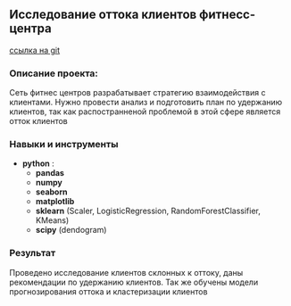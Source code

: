 ## Исследование оттока клиентов фитнесс-центра

[ссылка на git](https://github.com/Radikdpm55/Projects/blob/main/Churn%20Analisys%20(ML)/%D0%98%D1%81%D1%81%D0%BB%D0%B5%D0%B4%D0%BE%D0%B2%D0%B0%D0%BD%D0%B8%D0%B5%20%D0%BE%D1%82%D1%82%D0%BE%D0%BA%D0%B0%20%D0%BA%D0%BB%D0%B8%D0%B5%D0%BD%D1%82%D0%BE%D0%B2%20%D1%84%D0%B8%D1%82%D0%BD%D0%B5%D1%81%D1%81%20%D1%86%D0%B5%D0%BD%D1%82%D1%80%D0%B0(ML).ipynb)
### Описание проекта:

Сеть фитнес центров разрабатывает стратегию взаимодействия с клиентами. Нужно провести анализ и подготовить план по удержанию клиентов, так как распостранненой проблемой в этой сфере является отток клиентов

### Навыки и инструменты

- **python** :
    - **pandas**
    - **numpy**
    - **seaborn**
    - **matplotlib**
     - **sklearn** (Scaler, LogisticRegression, RandomForestClassifier, KMeans)
     - **scipy** (dendogram)

### Результат

Проведено исследование клиентов склонных к оттоку, даны рекомендации по удержанию клиентов. Так же обучены модели прогнозирования оттока и кластеризации клиентов
